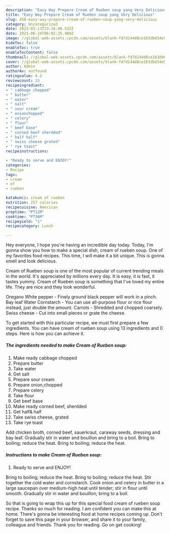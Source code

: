 ```yaml
---
description: "Easy Way Prepare Cream of Rueben soup yang Very Delicious"
title: "Easy Way Prepare Cream of Rueben soup yang Very Delicious"
slug: 458-easy-way-prepare-cream-of-rueben-soup-yang-very-delicious
category: Uncategorized
date: 2023-03-13T23:34:00.532Z
date: 2023-06-24T06:02:35.488Z
image: //global-web-assets.cpcdn.com/assets/blank-fd7d144d8ce163db654e5a02c40b08a2775adb7897d16e4062681dc7e1b2800f.png
hideToc: false
enableToc: true
enableTocContent: false
thumbnail: //global-web-assets.cpcdn.com/assets/blank-fd7d144d8ce163db654e5a02c40b08a2775adb7897d16e4062681dc7e1b2800f.png
cover: //global-web-assets.cpcdn.com/assets/blank-fd7d144d8ce163db654e5a02c40b08a2775adb7897d16e4062681dc7e1b2800f.png
author: Admin
authorAv: notfound
ratingvalue: 4.2
reviewcount: 23
recipeingredient:
- " cabbage chopped"
- " butter"
- " water"
- " salt"
- " sour cream"
- " onionchopped"
- " celery"
- " flour"
- " beef base"
- " corned beef sherdded"
- " half half"
- " swiss cheese grated"
- " rye toast"
recipeinstructions:

- "Ready to serve and ENJOY!"
categories:
- Recipe
tags:
- cream
- of
- rueben

katakunci: cream of rueben 
nutrition: 257 calories
recipecuisine: American
preptime: "PT12M"
cooktime: "PT36M"
recipeyield: "1"
recipecategory: Lunch

---
```



Hey everyone, I hope you're having an incredible day today. Today, I'm gonna show you how to make a special dish, cream of rueben soup. One of my favorites food recipes. This time, I will make it a bit unique. This is gonna smell and look delicious.

Cream of Rueben soup is one of the most popular of current trending meals in the world. It's appreciated by millions every day. It is easy, it is fast, it tastes yummy. Cream of Rueben soup is something that I've loved my entire life. They are nice and they look wonderful.

Oregano White pepper - Finely ground black pepper will work in a pinch. Bay leaf Water Cornstarch - You can use all-purpose flour or rice flour instead, just double the amount. Carrots - Shredded and chopped coarsely. Swiss cheese - Cut into small pieces or grate the cheese.


To get started with this particular recipe, we must first prepare a few ingredients. You can have cream of rueben soup using 13 ingredients and 0 steps. Here is how you can achieve it.

<!--inarticleads1-->

##### The ingredients needed to make Cream of Rueben soup:

1. Make ready  cabbage chopped
1. Prepare  butter
1. Take  water
1. Get  salt
1. Prepare  sour cream
1. Prepare  onion,chopped
1. Prepare  celery
1. Take  flour
1. Get  beef base
1. Make ready  corned beef, sherdded
1. Get  half&amp; half
1. Take  swiss cheese, grated
1. Take  rye toast


Add chicken broth, corned beef, sauerkraut, caraway seeds, dressing and bay leaf. Gradually stir in water and bouillon and bring to a boil. Bring to boiling; reduce the heat. Bring to boiling; reduce the heat. 

<!--inarticleads2-->

##### Instructions to make Cream of Rueben soup:


1. Ready to serve and ENJOY!

Bring to boiling; reduce the heat. Bring to boiling; reduce the heat. Stir together the cold water and cornstarch. Cook onion and celery in butter in a large saucepan over medium-high heat until tender; stir in flour until smooth. Gradually stir in water and bouillon; bring to a boil. 

So that is going to wrap this up for this special food cream of rueben soup recipe. Thanks so much for reading. I am confident you can make this at home. There's gonna be interesting food at home recipes coming up. Don't forget to save this page in your browser, and share it to your family, colleague and friends. Thank you for reading. Go on get cooking!
